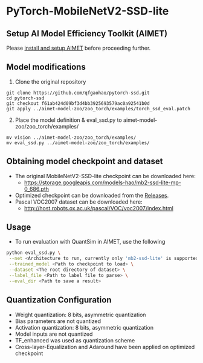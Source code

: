 # PyTorch-MobileNetV2-SSD-lite

## Setup AI Model Efficiency Toolkit (AIMET)
Please [install and setup AIMET](../../README.md#install-aimet) before proceeding further.

## Model modifications
1. Clone the original repository
```
git clone https://github.com/qfgaohao/pytorch-ssd.git
cd pytorch-ssd
git checkout f61ab424d09bf3d4bb3925693579ac0a92541b0d
git apply ../aimet-model-zoo/zoo_torch/examples/torch_ssd_eval.patch
```
2. Place the model definition & eval_ssd.py to aimet-model-zoo/zoo_torch/examples/
```
mv vision ../aimet-model-zoo/zoo_torch/examples/
mv eval_ssd.py ../aimet-model-zoo/zoo_torch/examples/
```


## Obtaining model checkpoint and dataset
- The original MobileNetV2-SSD-lite checkpoint can be downloaded here:
  - https://storage.googleapis.com/models-hao/mb2-ssd-lite-mp-0_686.pth
- Optimized checkpoint can be downloaded from the [Releases](/../../releases).
- Pascal VOC2007 dataset can be downloaded here:
  - http://host.robots.ox.ac.uk/pascal/VOC/voc2007/index.html

## Usage
- To run evaluation with QuantSim in AIMET, use the following
```bash
python eval_ssd.py \
 --net <Architecture to run, currently only 'mb2-ssd-lite' is supported> \
 --trained_model <Path to checkpoint to load> \
 --dataset <The root directory of dataset> \
 --label_file <Path to label file to parse> \
 --eval_dir <Path to save a result>
```

## Quantization Configuration
- Weight quantization: 8 bits, asymmetric quantization
- Bias parameters are not quantized
- Activation quantization: 8 bits, asymmetric quantization
- Model inputs are not quantized
- TF_enhanced was used as quantization scheme
- Cross-layer-Equalization and Adaround have been applied on optimized checkpoint
